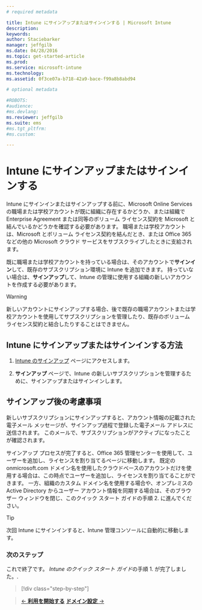 ```yaml
---
# required metadata

title: Intune にサインアップまたはサインインする | Microsoft Intune
description:
keywords:
author: Staciebarker
manager: jeffgilb
ms.date: 04/28/2016
ms.topic: get-started-article
ms.prod:
ms.service: microsoft-intune
ms.technology:
ms.assetid: 0f3ce07a-b718-42a9-bace-f99a8b8abd94

# optional metadata

#ROBOTS:
#audience:
#ms.devlang:
ms.reviewer: jeffgilb
ms.suite: ems
#ms.tgt_pltfrm:
#ms.custom:

---
```



# Intune にサインアップまたはサインインする
Intune にサインインまたはサインアップする前に、Microsoft Online Services の職場または学校アカウントが既に組織に存在するかどうか、または組織で Enterprise Agreement または同等のボリューム ライセンス契約を Microsoft と結んでいるかどうかを確認する必要があります。 職場または学校アカウントは、Microsoft とボリューム ライセンス契約を結んだとき、または Office 365 などの他の Microsoft クラウド サービスをサブスクライブしたときに支給されます。

既に職場または学校アカウントを持っている場合は、そのアカウントで**サインイン**して、既存のサブスクリプション環境に Intune を追加できます。 持っていない場合は、**サインアップ**して、Intune の管理に使用する組織の新しいアカウントを作成する必要があります。

>[!WARNING]
>新しいアカウントにサインアップする場合、後で既存の職場アカウントまたは学校アカウントを使用してサブスクリプションを管理したり、既存のボリューム ライセンス契約と結合したりすることはできません。

## Intune にサインアップまたはサインインする方法

1.  [Intune のサインアップ](https://portal.office.com/Signup/Signup.aspx?OfferId=40BE278A-DFD1-470a-9EF7-9F2596EA7FF9&dl=INTUNE_A&ali=1#0%20) ページにアクセスします。

2.  **サインアップ** ページで、Intune の新しいサブスクリプションを管理するために、サインアップまたはサインインします。

## サインアップ後の考慮事項
新しいサブスクリプションにサインアップすると、アカウント情報の記載された電子メール メッセージが、サインアップ過程で登録した電子メール アドレスに送信されます。 このメールで、サブスクリプションがアクティブになったことが確認されます。

サインアップ プロセスが完了すると、Office 365 管理センターを使用して、ユーザーを追加し、ライセンスを割り当てるページに移動します。 既定の onmicrosoft.com ドメイン名を使用したクラウドベースのアカウントだけを使用する場合は、この時点でユーザーを追加し、ライセンスを割り当てることができます。 一方、組織のカスタム ドメイン名を使用する場合や、オンプレミスの Active Directory からユーザー アカウント情報を同期する場合は、そのブラウザー ウィンドウを閉じ、このクイック スタート ガイドの手順 2. に進んでください。

>[!TIP]
> 次回 Intune にサインインすると、Intune 管理コンソールに自動的に移動します。

### 次のステップ
これで終了です。 *Intune のクイック スタート ガイド*の手順 1. が完了しました。.

>[!div class="step-by-step"]

>[&larr; **利用を開始する**](.\start-with-a-paid-subscription-to-microsoft-intune.md)     [**ドメイン設定** &rarr;](.\start-with-a-paid-subscription-to-microsoft-intune-step-2.md)  


<!--HONumber=May16_HO1-->


